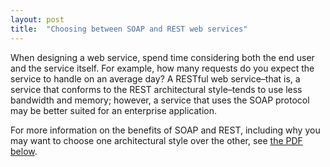 ```yaml
---
layout: post
title:  "Choosing between SOAP and REST web services"
---
```

When designing a web service, spend time considering both the end user and the service itself.
For example, how many requests do you expect the service to handle on an average day? A
RESTful web service–that is, a service that conforms to the REST architectural style–tends to use
less bandwidth and memory; however, a service that uses the SOAP protocol may be better
suited for an enterprise application.

For more information on the benefits of SOAP and REST, including why you may want to choose
one architectural style over the other, see <a href="/samples/SOAP-and-REST.pdf">the PDF below</a>.

<object style="min-height: 600px;" data="/samples/SOAP-and-REST.pdf" width="100%" height="100%" type='application/pdf'/>